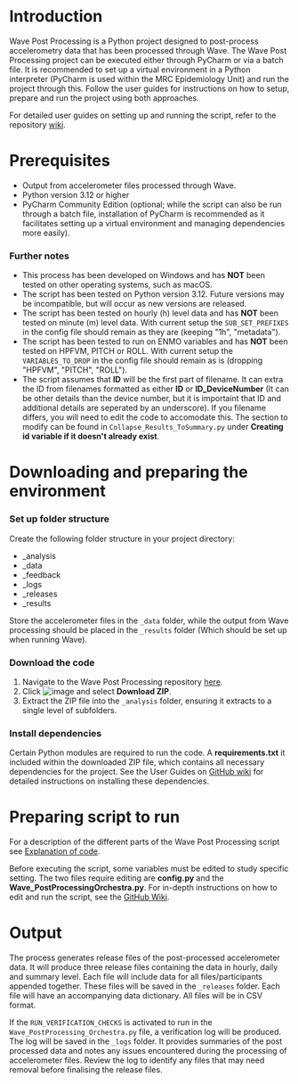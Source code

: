 # Introduction
Wave Post Processing is a Python project designed to post-process accelerometry data that has been processed through Wave. The Wave Post Processing project can be executed either through PyCharm or via a batch file. It is recommended to set up a virtual environment in a Python interpreter (PyCharm is used within the MRC Epidemiology Unit) and run the project through this. Follow the user guides for instructions on how to setup, prepare and run the project using both approaches.

For detailed user guides on setting up and running the script, refer to the repository [wiki](https://github.com/CAS254/Wave_PostProcessing/wiki). 

# Prerequisites
- Output from accelerometer files processed through Wave.
- Python version 3.12 or higher
- PyCharm Community Edition (optional; while the script can also be run through a batch file, installation of PyCharm is recommended as it facilitates setting up a virtual environment and managing dependencies more easily).

### Further notes 
- This process has been developed on Windows and has **NOT** been tested on other operating systems, such as macOS.
- The script has been tested on Python version 3.12. Future versions may be incompatible, but will occur as new versions are released.
- The script has been tested on hourly (h) level data and has **NOT** been tested on minute (m) level data. With current setup the ```SUB_SET_PREFIXES``` in the config file should remain as they are (keeping "1h", "metadata").
- The script has been tested to run on ENMO variables and has **NOT** been tested on HPFVM, PITCH or ROLL. With current setup the ```VARIABLES_TO_DROP``` in the config file should remain as is (dropping "HPFVM", "PITCH", "ROLL").
- The script assumes that **ID** will be the first part of filename. It can extra the ID from filenames formatted as either **ID** or **ID_DeviceNumber** (It can be other details than the device number, but it is importaint that ID and additional details are seperated by an underscore). If you filename differs, you will need to edit the code to accomodate this. The section to modify can be found in ```Collapse_Results_ToSummary.py``` under **Creating id variable if it doesn't already exist**. 


# Downloading and preparing the environment
### Set up folder structure
Create the following folder structure in your project directory:
- _analysis
- _data
- _feedback
- _logs
- _releases
- _results

Store the accelerometer files in the ```_data``` folder, while the output from Wave processing should be placed in the ```_results``` folder (Which should be set up when running Wave). 

### Download the code
1. Navigate to the Wave Post Processing repository [here](https://github.com/CAS254/Wave_PostProcessing). 
2. Click  ![image](https://github.com/user-attachments/assets/587012f2-735e-471e-b7c0-38e7977e36ee) and select **Download ZIP**.
3. Extract the ZIP file into the ```_analysis``` folder, ensuring it extracts to a single level of subfolders.

### Install dependencies
Certain Python modules are required to run the code. A **requirements.txt**  it included within the downloaded ZIP file, which contains all necessary dependencies for the project. See the User Guides on [GitHub wiki](https://github.com/CAS254/Wave_PostProcessing/wiki) for detailed instructions on installing these dependencies.

# Preparing script to run
For a description of the different parts of the Wave Post Processing script see [Explanation of code](https://github.com/CAS254/Wave_PostProcessing/wiki/2.-Explanation-of-code). 

Before executing the script, some variables must be edited to study specific setting. The two files require editing are **config.py** and the **Wave_PostProcessingOrchestra.py**. For in-depth instructions on how to edit and run the script, see the [GitHub Wiki](https://github.com/CAS254/Wave_PostProcessing/wiki).

# Output 
The process generates release files of the post-processed accelerometer data. It will produce three release files containing the data in hourly, daily and summary level. Each file will include data for all files/participants appended together. These files will be saved in the ```_releases``` folder. Each file will have an accompanying data dictionary. All files will be in CSV format. 

If the ```RUN_VERIFICATION_CHECKS``` is activated to run in the ```Wave_PostProcessing_Orchestra.py``` file, a verification log will be produced. The log will be saved in the ```_logs``` folder. It provides summaries of the post processed data and notes any issues encountered during the processing of accelerometer files. Review the log to identify any files that may need removal before finalising the release files.

